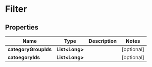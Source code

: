 
# Filter

## Properties
Name | Type | Description | Notes
------------ | ------------- | ------------- | -------------
**categoryGroupIds** | **List&lt;Long&gt;** |  |  [optional]
**catoegoryIds** | **List&lt;Long&gt;** |  |  [optional]



